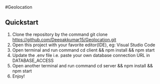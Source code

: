 #Geolocation
## Quickstart
1. Clone the repository by the command git clone https://github.com/Deepakkumar15/Geolocation.git
2. Open this project with your favorite editor(IDE), eg: Visual Studio Code
3. Open terminal and run command cd client && npm install && npm start 
4. Update the .env file i.e. paste your own database connection URL in DATABASE_ACCESS
5. Open another terminal and run command cd server && npm install && npm start
6. Enjoy!